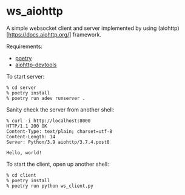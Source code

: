 # ws_aiohttp

A simple websocket client and server implemented by using (aiohttp)[https://docs.aiohttp.org/] framework.

Requirements:
- [poetry](https://pypi.org/project/poetry/)
- [aiohttp-devtools](https://pypi.org/project/aiohttp-devtools/)

To start server:
```
% cd server
% poetry install
% poetry run adev runserver .
```

Sanity check the server from another shell:
```
% curl -i http://localhost:8000
HTTP/1.1 200 OK
Content-Type: text/plain; charset=utf-8
Content-Length: 14
Server: Python/3.9 aiohttp/3.7.4.post0

Hello, world!
```

To start the client, open up another shell:
```
% cd client
% poetry install
% poetry run python ws_client.py
```

